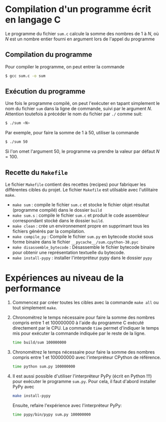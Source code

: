# Compilation d'un programme écrit en langage C

Le programme du fichier `sum.c` calcule la somme des nombres de 1 à $N$, où $N$
est un nombre entier fourni en argument lors de l'appel du programme

## Compilation du programme

Pour compiler le programme, on peut entrer la commande

```bash
$ gcc sum.c -o sum
```

## Exécution du programme

Une fois le programme compilé, on peut l'exécuter en tapant simplement le nom du
fichier `sum` dans la ligne de commande, suivi par le argument $N$. Attention
toutefois à précéder le nom du fichier par `./` comme suit:

```bash
$ ./sum <N>
```

Par exemple, pour faire la somme de $1$ à $50$, utiliser la commande

```bash
$ ./sum 50
```

Si l'on omet l'argument $50$, le programme va prendre la valeur par défaut $N =
100$.

## Recette du `Makefile`

Le fichier `Makefile` contient des recettes (recipes) pour fabriquer les
différentes cibles du projet. Le fichier `Makefile` est utilsable avec
l'utilitaire `make`.

- `make sum` : compile le fichier `sum.c` et stocke le fichier objet résultat
  (programme compilé) dans le dossier `build`
- `make sum.s` : compile le fichier `sum.c` et produit le code assembleur
  correspondant stocké dans le dossier `build`.
- `make clean` : crée un environnement propre en supprimant tous les fichiers
  générés par la compilation.
- `make compile_py` : Compile le fichier `sum.py` en bytecode stocké sous forme
  binaire dans le fichier `__pycache__/sum.cpython-38.pyc`
- `make disassemble_bytecode` : Désassemble le fichier bytecode binaire pour
  obtenir une représentation textuelle du bytecode.
- `make install-pypy` : installer l'interpréteur pypy dans le dossier `pypy`

# Expériences au niveau de la performance

1.  Commencez par créer toutes les cibles avec la commande `make all` ou tout
    simplement `make`.
 
1.  Chronométrez le temps nécessaire pour faire la somme des nombres compris
    entre 1 et 100000000 à l'aide du programme C exécuté directement par le CPU.
    La commande `time` permet d'indiquer le temps mis pour exécuter la commande
    indiquée par le reste de la ligne.

    ```bash
    time build/sum 100000000
    ```

1.  Chronométrez le temps nécessaire pour faire la somme des nombres compris
    entre 1 et 100000000 avec l'interpréteur CPython de référence.

    ```bash
    time python sum.py 100000000
    ```

1.  Il est aussi possible d'utiliser l'interpréteur PyPy (écrit en Python !!!)
    pour exécuter le programme `sum.py`. Pour cela, il faut d'abord installer
    PyPy avec

    ```bash
    make install-pypy
    ```

    Ensuite, refaire l'expérience avec l'interpréteur PyPy:

    ```bash
    time pypy/bin/pypy sum.py 100000000
    ```